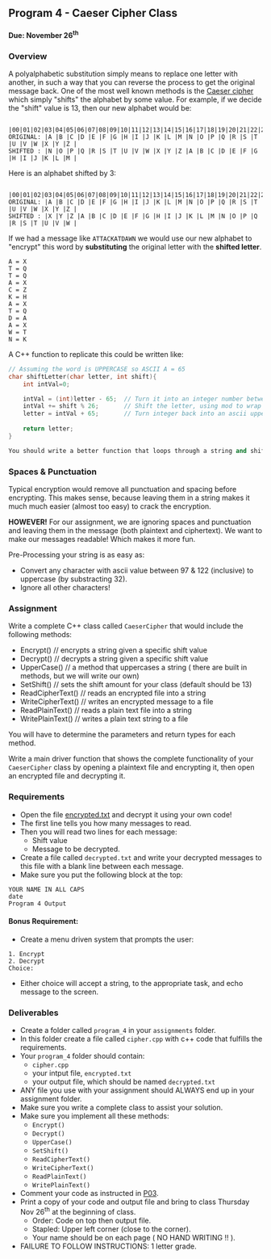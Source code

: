 ## Program 4 - Caeser Cipher Class
#### Due: November 26<sup>th</sup>

### Overview

A polyalphabetic substitution simply means to replace one letter with another, in such a way that you can reverse the process to get the original message back. One of the most well known methods is the [Caeser cipher](https://en.wikipedia.org/wiki/Caesar_cipher) which simply "shifts" the alphabet by some value. For example, if we decide the "shift" value is 13, then our new alphabet would be:

```
          |00|01|02|03|04|05|06|07|08|09|10|11|12|13|14|15|16|17|18|19|20|21|22|23|24|25|
ORIGINAL: |A |B |C |D |E |F |G |H |I |J |K |L |M |N |O |P |Q |R |S |T |U |V |W |X |Y |Z |
SHIFTED : |N |O |P |Q |R |S |T |U |V |W |X |Y |Z |A |B |C |D |E |F |G |H |I |J |K |L |M |

```

Here is an alphabet shifted by 3:

```
          |00|01|02|03|04|05|06|07|08|09|10|11|12|13|14|15|16|17|18|19|20|21|22|23|24|25|
ORIGINAL: |A |B |C |D |E |F |G |H |I |J |K |L |M |N |O |P |Q |R |S |T |U |V |W |X |Y |Z |
SHIFTED : |X |Y |Z |A |B |C |D |E |F |G |H |I |J |K |L |M |N |O |P |Q |R |S |T |U |V |W |

```

If we had a message like `ATTACKATDAWN` we would use our new alphabet to "encrypt" this word by **substituting** the original letter with the **shifted letter**.

``` 
A = X
T = Q
T = Q
A = X
C = Z
K = H
A = X
T = Q
D = A
A = X
W = T
N = K
```

A C++ function to replicate this could be written like:

```cpp
// Assuming the word is UPPERCASE so ASCII A = 65
char shiftLetter(char letter, int shift){
    int intVal=0;

    intVal = (int)letter - 65;  // Turn it into an integer number between 0-25
    intVal += shift % 26;       // Shift the letter, using mod to wrap back around
    letter = intVal + 65;       // Turn integer back into an ascii upper case letter
    
    return letter;
}

You should write a better function that loops through a string and shifts each letter.

```

### Spaces & Punctuation

Typical encryption would remove all punctuation and spacing before encrypting. This makes sense, because leaving them in a string makes it much much easier (almost too easy) to crack the encryption. 

**HOWEVER!** For our assignment, we are ignoring spaces and punctuation and leaving them in the message (both plaintext and ciphertext). We want to make our messages readable! Which makes it more fun.

Pre-Processing your string is as easy as:
- Convert any character with ascii value between 97 & 122 (inclusive) to uppercase (by substracting 32).
- Ignore all other characters!


### Assignment

Write a complete C++ class called `CaeserCipher` that would include the following methods:

- Encrypt()             // encrypts a string given a specific shift value
- Decrypt()             // decrypts a string given a specific shift value
- UpperCase()           // a method that uppercases a string ( there are built in methods, but we will write our own)
- SetShift()            // sets the shift amount for your class (default should be 13)
- ReadCipherText()      // reads an encrypted file into a string
- WriteCipherText()     // writes an encrypted message to a file
- ReadPlainText()       // reads a plain text file into a string
- WritePlainText()      // writes a plain text string to a file

You will have to determine the parameters and return types for each method. 

Write a main driver function that shows the complete functionality of your `CaeserCipher` class by opening a plaintext file and encrypting it, then open an encrypted file and decrypting it. 



### Requirements

- Open the file [encrypted.txt](./encrypted.txt) and decrypt it using your own code!
- The first line tells you how many messages to read.
- Then you will read two lines for each message:
  - Shift value
  - Message to be decrypted.
- Create a file called `decrypted.txt` and write your decrypted messages to this file with a blank line between each message.
- Make sure you put the following block at the top:

```
YOUR NAME IN ALL CAPS
date
Program 4 Output
```

#### Bonus Requirement:

- Create a menu driven system that prompts the user:

```
1. Encrypt
2. Decrypt
Choice: 
```

- Either choice will accept a string, to the appropriate task, and echo message to the screen.

### Deliverables

- Create a folder called `program_4` in your `assignments` folder.
- In this folder create a file called `cipher.cpp` with c++ code that fulfills the requirements.
- Your `program_4` folder should contain:
    - `cipher.cpp` 
    - your intput file, `encrypted.txt`
    - your output file, which should be named `decrypted.txt`
- ANY file you use with your assignment should ALWAYS end up in your assignment folder. 
- Make sure you write a complete class to assist your solution.
- Make sure you implement all these methods:
  - `Encrypt()`          
  - `Decrypt()`             
  - `UpperCase()`          
  - `SetShift()`         
  - `ReadCipherText()`    
  - `WriteCipherText()`    
  - `ReadPlainText()`    
  - `WritePlainText()`     
- Comment your code as instructed in [P03](../P03/README.md).
- Print a copy of your code and output file and bring to class Thursday Nov 26<sup>th</sup> at the beginning of class.
  - Order: Code on top then output file. 
  - Stapled: Upper left corner (close to the corner).
  - Your name should be on each page ( NO HAND WRITING !!  ).
- FAILURE TO FOLLOW INSTRUCTIONS: 1 letter grade. 
